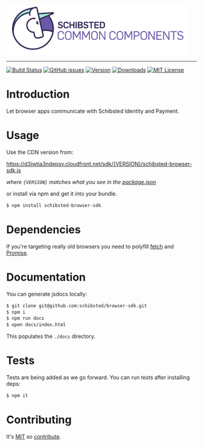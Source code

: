 ![Schibsted Common Components Logo](cc-logo.png)

---

[![Build Status](https://travis-ci.org/schibsted/browser-sdk.svg?branch=master)](https://travis-ci.org/schibsted/browser-sdk)
[![GitHub issues](https://img.shields.io/github/issues/schibsted/browser-sdk.svg)](https://github.com/schibsted/browser-sdk/issues)
[![Version](https://img.shields.io/npm/v/schibsted-browser-sdk.svg?style=flat-square)](http://npm.im/schibsted-browser-sdk)
[![Downloads](https://img.shields.io/npm/dm/schibsted-browser-sdk.svg?style=flat-square)](http://npm-stat.com/charts.html?package=schibsted-browser-sdk&from=2017-01-01)
[![MIT License](https://img.shields.io/'npm/l/schibsted-browser-sdk.svg?style=flat-square)](http://opensource.org/licenses/MIT)

# Introduction

Let browser apps communicate with Schibsted Identity and Payment.

# Usage

Use the CDN version from:

https://d3iwtia3ndepsv.cloudfront.net/sdk/{VERSION}/schibsted-browser-sdk.js

*where `{VERSION}` matches what you see in the [package.json](./package.json)*

or install via npm and get it into your bundle.

```bash
$ npm install schibsted-browser-sdk
```
# Dependencies

If you're targeting really old browsers you need to polyfill [fetch](https://github.com/github/fetch) and [Promise](https://github.com/stefanpenner/es6-promise).

# Documentation

You can generate jsdocs locally:

```bash
$ git clone git@github.com:schibsted/browser-sdk.git
$ npm i
$ npm run docs
$ open docs/index.html
```

This populates the `./docs` directory.

# Tests

Tests are being added as we go forward.
You can run tests after installing deps:

```bash
$ npm it
```

# Contributing

It's [MIT](LICENCE.md) so [contribute](CONTRIBUTING.md).
